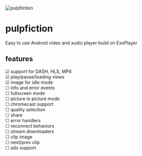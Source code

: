 ![pulpfiction](https://raw.githubusercontent.com/tomasznajda/pulpfiction/master/logo.png)

# pulpfiction
Easy to use Android video and audio player build on ExoPlayer

## features
☑ support for DASH, HLS, MP4\
☑ play/pause/loading views\
☑ image for idle mode\
☐ info and error events\
☐ fullscreen mode\
☐ picture in picture mode\
☐ chromecast support\
☐ quality selection\
☐ share\
☐ error handlers\
☐ reconnect behaviors\
☐ stream downloaders\
☐ clip image\
☐ next/prev clip\
☐ ads support
